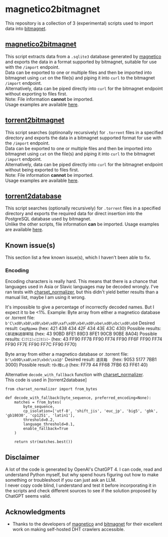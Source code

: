 # magnetico2bitmagnet

This repository is a collection of 3 (experimental) scripts used to import data into [bitmagnet](https://github.com/bitmagnet-io/bitmagnet).

## [magnetico2bitmagnet](https://github.com/DyonR/magnetico2bitmagnet/tree/main/magnetico2bitmagnet)
This script extracts data from a `.sqlite3` database generated by [magnetico](https://github.com/boramalper/magnetico) and exports the data in a format supported by bitmagnet, suitable for use with the `/import` endpoint.  
Data can be exported to one or multiple files and then be imported into bitmagnet using `cat` on the file(s) and piping it into `curl` to the bitmagnet `/import` endpoint.  
Alternatively, data can be piped directly into `curl` for the bitmagnet endpoint without exporting to files first.  
Note: File information **cannot** be imported.  
Usage examples are available [here](https://github.com/DyonR/magnetico2bitmagnet/tree/main/magnetico2bitmagnet).  
  
## [torrent2bitmagnet](https://github.com/DyonR/magnetico2bitmagnet/tree/main/torrent2bitmagnet)
This script searches (optinonally recursively) for `.torrent` files in a specified directory and exports the data in a bitmagnet supported format for use with the `/import` endpoint.  
Data can be exported to one or multiple files and then be imported into bitmagnet using `cat` on the file(s) and piping it into `curl` to the bitmagnet `/import` endpoint.  
Alternatively, data can be piped directly into `curl` for the bitmagnet endpoint without being exported to files first.  
Note: File information **cannot** be imported.  
Usage examples are available [here](https://github.com/DyonR/magnetico2bitmagnet/tree/main/torrent2bitmagnet).  
  
## [torrent2database](https://github.com/DyonR/magnetico2bitmagnet/tree/main/torrent2database)
This script searches (optionally recursively) for `.torrent` files in a specified directory and exports the required data for direct insertion into the PostgreSQL database used by bitmagnet.  
Unlike the other scripts, file information **can** be imported.
Usage examples are available [here](https://github.com/DyonR/magnetico2bitmagnet/tree/main/torrent2database).  
  
## Known issue(s)
This section list a few known issue(s), which I haven't been able to fix.

### Encoding
Encoding characters is really hard. This means that there is a chance that languages used in Asia or Slavic languages may be decoded wrongly.
I've ran tests with [charset_normalizer](https://github.com/Ousret/charset_normalizer), but this didn't yield better results than a manual list, maybe I am using it wrong.

It's impossible to give a percentage of incorrectly decoded names. But I expect it to be <1%.
Example:
Byte array from either a magnetico database or .torrent file: `b'C\xd0\xb8\xd0\xb4\xd0\xaf\xd0\xb4\xd0\xbe\xd0\xbc\xd0\xb0`
Desired result: `CидЯдома` (hex: 421 438 434 42F 434 43E 43C 430)
Possible results: `C邽迡觓迡郋邾訄` (hex: 43 90BD 8FE1 89D3 8FE1 90CB 90BE 8A04)
Possible results: `Cﾐｸﾐｴﾐｯﾐｴﾐｾﾐｼﾐｰ` (hex: 43 FF90 FF78 FF90 FF74 FF90 FF6F FF90 FF74 FF90 FF7E FF90 FF7C FF90 FF70)

Byte array from either a magnetico database or .torrent file: `b'\xb9D\xa8\xe3\xbdc\xa1@'`
Desired result: `道具箱　` (hex: 9053 5177 7BB1 3000)
Possible result: `ｹDｨ羶c｡@` (hex: FF79 44 FF68 7FB6 63 FF61 40)

Alternative `decode_with_fallback` function with [charset_normalizer](https://github.com/Ousret/charset_normalizer).  
This code is used in [torrent2database]
```
from charset_normalizer import from_bytes

def decode_with_fallback(byte_sequence, preferred_encoding=None):
    matches = from_bytes(
        byte_sequence,
        cp_isolation=['utf-8', 'shift_jis', 'euc_jp', 'big5', 'gbk', 'gb18030', 'cp1251', 'latin1'],
        threshold=0.2,
        language_threshold=0.1,
        enable_fallback=True
    )

    return str(matches.best())
```

## Disclaimer  
A lot of the code is generated by OpenAI's ChatGPT 4. I can code, read and understand Python myself, but why spend hours figuring out how to make something or troubleshoot if you can just ask an LLM.  
I never copy code blind, I understand and test it before incorporating it in the scripts and check different sources to see if the solution proposed by ChatGPT seems valid.

## Acknowledgments

- Thanks to the developers of [magnetico](https://github.com/boramalper/magnetico) and [bitmagnet](https://github.com/bitmagnet-io/bitmagnet) for their excellent work on making self-hosted DHT crawlers accessible.
